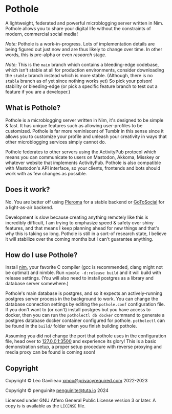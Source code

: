 # Pothole

A lightweight, federated and powerful microblogging server written in Nim. Pothole allows you to share your digital life without the constraints of modern, commercial social media!

*Note:* Pothole is a work-in-progress. Lots of implementation details are being figured out just now and are thus likely to change over time. In other words, this is pre-alpha or even *research* stage. 

*Note:* This is the `main` branch which contains a bleeding-edge codebase, which isn't stable at all for production environments, consider downloading the `stable` branch instead which is more stable. (Although, there is no `stable` branch as of yet since nothing works yet) So pick your poison! stability or bleeding-edge (or pick a specific feature branch to test out a feature if you are a developer.)

## What is Pothole?

Pothole is a microblogging server written in Nim, it's designed to be simple & fast. It has unique features such as allowing user-profiles to be customized. Pothole is far more reminiscent of Tumblr in this sense since it allows you to customize your profile and unleash your creativity in ways that other microblogging services simply cannot do.

Pothole federates to other servers using the ActivityPub protocol which means you can communicate to users on Mastodon, Akkoma, Misskey or whatever website that implements ActivityPub. Pothole is also compatible with Mastodon's API interface, so your clients, frontends and bots should work with as few changes as possible.

## Does it work?

No. You are better off using [Pleroma](https://pleroma.social/) for a stable backend or [GoToSocial](https://gotosocial.org/) for a light-as-air backend.

Development is slow because creating anything remotely like this is incredibly difficult, I am trying to emphasize speed & safety over shiny features, and that means I keep planning ahead for new things and that's why this is taking so long. Pothole is still in a sort-of research state, I believe it will stabilize over the coming months but I can't guarantee anything.

## How do I use Pothole?

Install [nim](https://nim-lang.org/), your favorite C compiler (gcc is recommended, clang might not be optimal) and nimble. Run `nimble -d:release build` and it will build with release settings. (You will also need to install postgres as a library and database server somewhere.)

Pothole's main database is postgres, and so it expects an actively-running postgres server process in the background to work. You can change the database connection settings by editing the `pothole.conf` configuration file. If you don't want to (or can't) install postgres but you have access to docker, then you can run the `potholectl db docker` command to generate a postgres database docker container configured for pothole. `potholectl` can be found in the `build/` folder when you finish building pothole.

Assuming you did not change the port that pothole uses in the configuration file, head over to [127.0.0.1:3500](http://127.0.0.1:3500) and experience its glory! This is a basic demonstration setup, a proper setup procedure with reverse proxying and media proxy can be found is coming soon!

## Copyright

Copyright © Leo Gavilieau <xmoo@privacyrequired.com> 2022-2023

Copyright © penguinite <penguinite@tuta.io> 2024

Licensed under GNU Affero General Public License version 3 or later. A copy is is available as the `LICENSE` file.